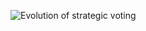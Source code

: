 ![Evolution of strategic voting]([http://url/to/img.png](https://github.com/tamayasar/Strategic-Voting-Model/blob/main/img/evolution.gif))
